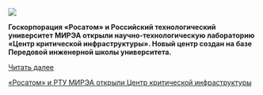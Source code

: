 <!--2025-04-30 14:34:53-->
<div class="yb">
  <div class="rss habr"><img src="https://habrastorage.org/getpro/habr/upload_files/cd2/dd7/530/cd2dd753035f4ff8a696e7f15d6b06e8.jpg" /><p><strong>Госкорпорация «Росатом» и Российский технологический университет МИРЭА открыли научно-технологическую лабораторию «Центр критической инфраструктуры». Новый центр создан на базе Передовой инженерной школы университета.</strong></p> <a href="https://habr.com/ru/articles/906022/#habracut">Читать далее</a> <p class="titl"><a href="https://habr.com/ru/companies/greenatom/news/906022/?utm_source=habrahabr&utm_medium=rss&utm_campaign=906022">«Росатом» и РТУ МИРЭА открыли Центр критической инфраструктуры</a></p></div>
</div>

